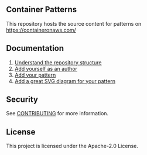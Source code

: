 ## Container Patterns

This repository hosts the source content for patterns on https://containeronaws.com/

## Documentation

1. [Understand the repository structure](./docs/structure.md)
2. [Add yourself as an author](./docs/add-yourself-as-an-author.md)
3. [Add your pattern](./docs/add-a-pattern.md)
4. [Add a great SVG diagram for your pattern](./docs/svg-diagram-process.md)

## Security

See [CONTRIBUTING](CONTRIBUTING.md#security-issue-notifications) for more information.

## License

This project is licensed under the Apache-2.0 License.
